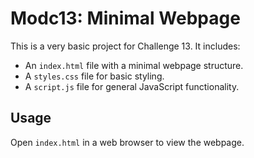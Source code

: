 # Modc13: Minimal Webpage

This is a very basic project for Challenge 13. It includes:
- An `index.html` file with a minimal webpage structure.
- A `styles.css` file for basic styling.
- A `script.js` file for general JavaScript functionality.

## Usage
Open `index.html` in a web browser to view the webpage.
